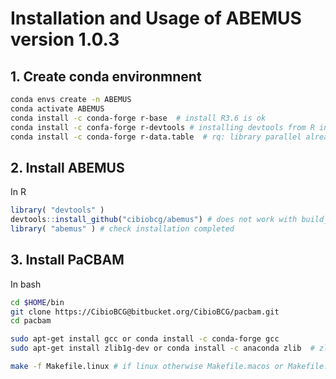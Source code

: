 # Installation and Usage of ABEMUS version 1.0.3

## 1. Create conda environmnent

```sh
conda envs create -n ABEMUS
conda activate ABEMUS
conda install -c conda-forge r-base  # install R3.6 is ok
conda install -c confa-forge r-devtools # installing devtools from R install.packages('devtools') does not work
conda install -c conda-forge r-data.table  # rq: library parallel already installed by default in R
```

## 2. Install ABEMUS

In R
```R
library( "devtools" )
devtools::install_github("cibiobcg/abemus") # does not work with build_vignettes = T 
library( "abemus" ) # check installation completed
```

## 3. Install PaCBAM

In bash
```sh
cd $HOME/bin
git clone https://CibioBCG@bitbucket.org/CibioBCG/pacbam.git  
cd pacbam

sudo apt-get install gcc or conda install -c conda-forge gcc
sudo apt-get install zlib1g-dev or conda install -c anaconda zlib  # zlib library, zlib1g does not work

make -f Makefile.linux # if linux otherwise Makefile.macos or Makefile.mingw
```